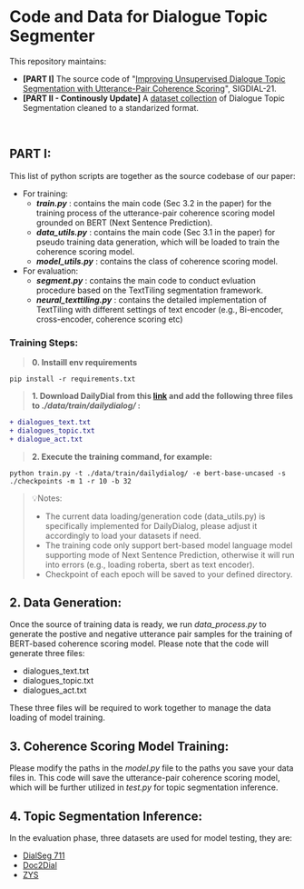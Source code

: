 # Code and Data for Dialogue Topic Segmenter
This repository maintains:
* **[PART I]** The source code of "[Improving Unsupervised Dialogue Topic Segmentation with Utterance-Pair Coherence Scoring](https://aclanthology.org/2021.sigdial-1.18.pdf)", SIGDIAL-21.
* **[PART II - Continously Update]** A [dataset collection](https://github.com/lxing532/Dialogue-Topic-Segmenter/tree/main/data) of Dialogue Topic Segmentation cleaned to a standarized format.

<br/>

## PART I:
This list of python scripts are together as the source codebase of our paper:
- For training:
  - __*train.py*__ : contains the main code (Sec 3.2 in the paper) for the training process of the utterance-pair coherence scoring model grounded on BERT (Next Sentence Prediction). 
  - __*data_utils.py*__ : contains the main code (Sec 3.1 in the paper) for pseudo training data generation, which will be loaded to train the coherence scoring model.
  - __*model_utils.py*__ : contains the class of coherence scoring model.
- For evaluation:
  - __*segment.py*__ : contains the main code to conduct evluation procedure based on the TextTiling segmentation framework.
  - __*neural_texttiling.py*__ : contains the detailed implementation of TextTiling with different settings of text encoder (e.g., Bi-encoder, cross-encoder, coherence scoring etc)

### Training Steps:
> **0. Instaill env requirements**
```
pip install -r requirements.txt
```
> **1. Download DailyDial from this [link](http://yanran.li/dailydialog) and add the following three files to __*./data/train/dailydialog/*__ :**
``` diff
+ dialogues_text.txt
+ dialogues_topic.txt
+ dialogue_act.txt
```
> **2. Execute the training command, for example:**
```
python train.py -t ./data/train/dailydialog/ -e bert-base-uncased -s ./checkpoints -m 1 -r 10 -b 32
```
>💡Notes:
>  * The current data loading/generation code (data_utils.py) is specifically implemented for DailyDialog, please adjust it accordingly to load your datasets if need.
>  * The training code only support bert-based model language model supporting mode of Next Sentence Prediction, otherwise it will run into errors (e.g., loading roberta, sbert as text encoder).
>  * Checkpoint of each epoch will be saved to your defined directory.

## 2. Data Generation:
Once the source of training data is ready, we run *data_process.py* to generate the postive and negative utterance pair samples for the training of BERT-based coherence scoring model. Please note that the code will generate three files:
* dialogues_text.txt
* dialogues_topic.txt
* dialogues_act.txt

These three files will be required to work together to manage the data loading of model training.

## 3. Coherence Scoring Model Training:
Please modify the paths in the *model.py* file to the paths you save your data files in. This code will save the utterance-pair coherence scoring model, which will be further utilized in *test.py* for topic segmentation inference.

## 4. Topic Segmentation Inference:
In the evaluation phase, three datasets are used for model testing, they are:
* [DialSeg 711](https://github.com/xyease/TADAM)
* [Doc2Dial](https://paperswithcode.com/paper/doc2dial-a-goal-oriented-document-grounded)
* [ZYS](https://github.com/xyease/TADAM)

